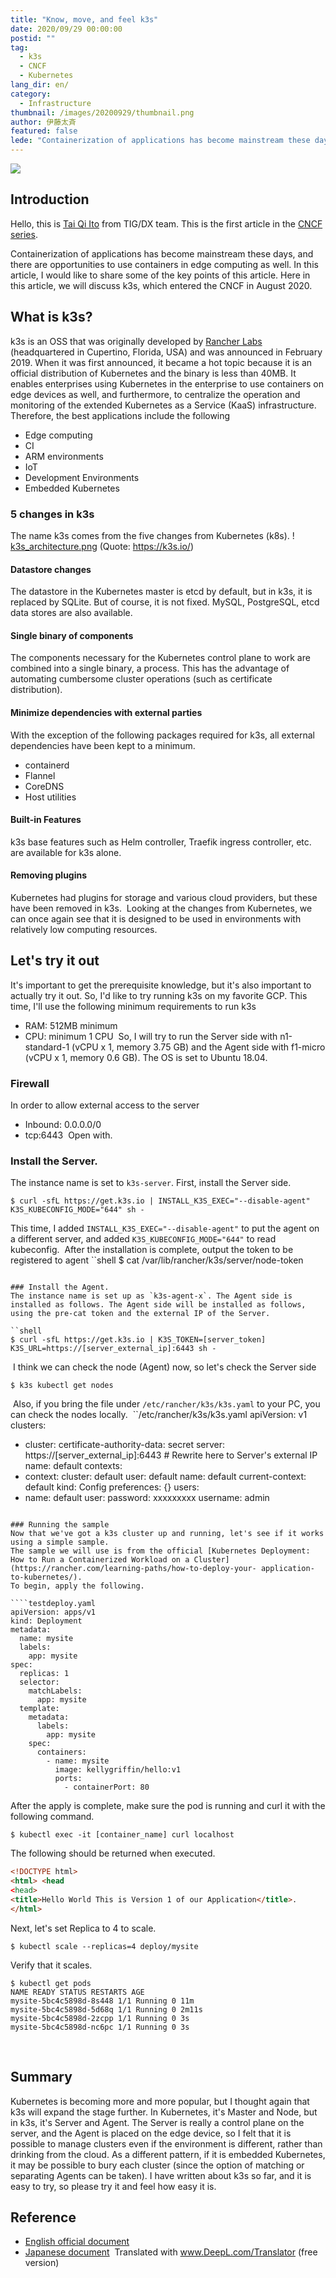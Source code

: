 ```yaml
---
title: "Know, move, and feel k3s"
date: 2020/09/29 00:00:00
postid: ""
tag:
  - k3s
  - CNCF
  - Kubernetes
lang_dir: en/
category:
  - Infrastructure
thumbnail: /images/20200929/thumbnail.png
author: 伊藤太斉
featured: false
lede: "Containerization of applications has become mainstream these days, and there are opportunities to use containers in edge computing as well. In this article, I would like to share some of the key points of this article."
---
```

<img src="/images/20200929/k3s.png" loading="lazy">

## Introduction
Hello, this is [Tai Qi Ito](https://twitter.com/kaedemalu) from TIG/DX team. This is the first article in the [CNCF series](/articles/20200928/).

Containerization of applications has become mainstream these days, and there are opportunities to use containers in edge computing as well. In this article, I would like to share some of the key points of this article.
Here in this article, we will discuss k3s, which entered the CNCF in August 2020.
​
## What is k3s?
k3s is an OSS that was originally developed by [Rancher Labs](https://rancher.com/) (headquartered in Cupertino, Florida, USA) and was announced in February 2019. When it was first announced, it became a hot topic because it is an official distribution of Kubernetes and the binary is less than 40MB. It enables enterprises using Kubernetes in the enterprise to use containers on edge devices as well, and furthermore, to centralize the operation and monitoring of the extended Kubernetes as a Service (KaaS) infrastructure. Therefore, the best applications include the following
​
- Edge computing
- CI
- ARM environments
- IoT
- Development Environments
- Embedded Kubernetes
​
### 5 changes in k3s
The name k3s comes from the five changes from Kubernetes (k8s).
! [k3s_architecture.png](https://qiita-image-store.s3.ap-northeast-1.amazonaws.com/0/382465/816a0d22-969f-dcb5-7d64-3fc2492d46a8.png )
(Quote: https://k3s.io/)
​
#### Datastore changes
The datastore in the Kubernetes master is etcd by default, but in k3s, it is replaced by SQLite. But of course, it is not fixed. MySQL, PostgreSQL, etcd data stores are also available.
​
#### Single binary of components
The components necessary for the Kubernetes control plane to work are combined into a single binary, a process. This has the advantage of automating cumbersome cluster operations (such as certificate distribution).
​
#### Minimize dependencies with external parties
With the exception of the following packages required for k3s, all external dependencies have been kept to a minimum.
​
- containerd
- Flannel
- CoreDNS
- Host utilities
​
#### Built-in Features
k3s base features such as Helm controller, Traefik ingress controller, etc. are available for k3s alone.
​
#### Removing plugins
Kubernetes had plugins for storage and various cloud providers, but these have been removed in k3s.
​
Looking at the changes from Kubernetes, we can once again see that it is designed to be used in environments with relatively low computing resources.
​
## Let's try it out
It's important to get the prerequisite knowledge, but it's also important to actually try it out. So, I'd like to try running k3s on my favorite GCP. This time, I'll use the following minimum requirements to run k3s
​
- RAM: 512MB minimum
- CPU: minimum 1 CPU
​
So, I will try to run the Server side with n1-standard-1 (vCPU x 1, memory 3.75 GB) and the Agent side with f1-micro (vCPU x 1, memory 0.6 GB). The OS is set to Ubuntu 18.04.
​
### Firewall
In order to allow external access to the server
​
- Inbound: 0.0.0.0/0
- tcp:6443
​
Open with.
​
### Install the Server.
The instance name is set to `k3s-server`. First, install the Server side.
​
````
$ curl -sfL https://get.k3s.io | INSTALL_K3S_EXEC="--disable-agent" K3S_KUBECONFIG_MODE="644" sh -
````
This time, I added `INSTALL_K3S_EXEC="--disable-agent"` to put the agent on a different server, and added `K3S_KUBECONFIG_MODE="644"` to read kubeconfig.
​
After the installation is complete, output the token to be registered to agent
​
``shell
$ cat /var/lib/rancher/k3s/server/node-token
````shell $ cat /var/lib/rancher/k3s/server/node-token
​
### Install the Agent.
The instance name is set up as `k3s-agent-x`. The Agent side is installed as follows. The Agent side will be installed as follows, using the pre-cat token and the external IP of the Server.
​
``shell
$ curl -sfL https://get.k3s.io | K3S_TOKEN=[server_token] K3S_URL=https://[server_external_ip]:6443 sh -
````
​
I think we can check the node (Agent) now, so let's check the Server side
​
```shell
$ k3s kubectl get nodes
```
​
Also, if you bring the file under `/etc/rancher/k3s/k3s.yaml` to your PC, you can check the nodes locally.
​
``/etc/rancher/k3s/k3s.yaml
apiVersion: v1
clusters:
- cluster:
    certificate-authority-data: secret
    server: https://[server_external_ip]:6443 # Rewrite here to Server's external IP
  name: default
contexts:
- context:
    cluster: default
    user: default
  name: default
current-context: default
kind: Config
preferences: {}
users:
- name: default
  user:
    password: xxxxxxxxx
    username: admin
````
​
### Running the sample
Now that we've got a k3s cluster up and running, let's see if it works using a simple sample.
The sample we will use is from the official [Kubernetes Deployment: How to Run a Containerized Workload on a Cluster](https://rancher.com/learning-paths/how-to-deploy-your- application-to-kubernetes/).
To begin, apply the following.
​
````testdeploy.yaml
apiVersion: apps/v1
kind: Deployment
metadata:
  name: mysite
  labels:
    app: mysite
spec:
  replicas: 1
  selector:
    matchLabels:
      app: mysite
  template:
    metadata:
      labels:
        app: mysite
    spec:
      containers:
        - name: mysite
          image: kellygriffin/hello:v1
          ports:
            - containerPort: 80
````
After the apply is complete, make sure the pod is running and curl it with the following command.
​
```shell
$ kubectl exec -it [container_name] curl localhost
````
The following should be returned when executed.
​
```html
<!DOCTYPE html>
<html> <head
<head>
<title>Hello World This is Version 1 of our Application</title>.
</html>
````
Next, let's set Replica to 4 to scale.
​
```shell
$ kubectl scale --replicas=4 deploy/mysite
```
Verify that it scales.
​
```shell
$ kubectl get pods
NAME READY STATUS RESTARTS AGE
mysite-5bc4c5898d-8s448 1/1 Running 0 11m
mysite-5bc4c5898d-5d68q 1/1 Running 0 2m11s
mysite-5bc4c5898d-2zcpp 1/1 Running 0 3s
mysite-5bc4c5898d-nc6pc 1/1 Running 0 3s
```
​
## Summary
Kubernetes is becoming more and more popular, but I thought again that k3s will expand the stage further. In Kubernetes, it's Master and Node, but in k3s, it's Server and Agent. The Server is really a control plane on the server, and the Agent is placed on the edge device, so I felt that it is possible to manage clusters even if the environment is different, rather than drinking from the cloud. As a different pattern, if it is embedded Kubernetes, it may be possible to bury each cluster (since the option of matching or separating Agents can be taken).
I have written about k3s so far, and it is easy to try, so please try it and feel how easy it is.
​
## Reference
- [English official document](https://rancher.com/docs/k3s/latest/en/)
- [Japanese document](https://www.rancher.co.jp/pdfs/K3s-eBook4Styles0507.pdf)
​
Translated with www.DeepL.com/Translator (free version)
